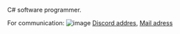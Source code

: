 C# software programmer.

For communication: 
![image](https://github.com/Traslox/Traslox/assets/107253054/33058ce7-3b6d-4381-b7e8-73ba4fe8987d)
[Discord addres](https://discord.com/users/1115498292630003773), 
[Mail adress](https://mail.google.com/mail/u/0/#inbox?compose=GTvVlcSDZNwjQchdfBcMsQGPqzGCCFNkCdPTRtjwFWRVzFvhRrrwzlFglGjtFzlcnmScbmJtflxWL)


<!---
Traslox/Traslox is a ✨ special ✨ repository because its `README.md` (this file) appears on your GitHub profile.
You can click the Preview link to take a look at your changes.
--->
